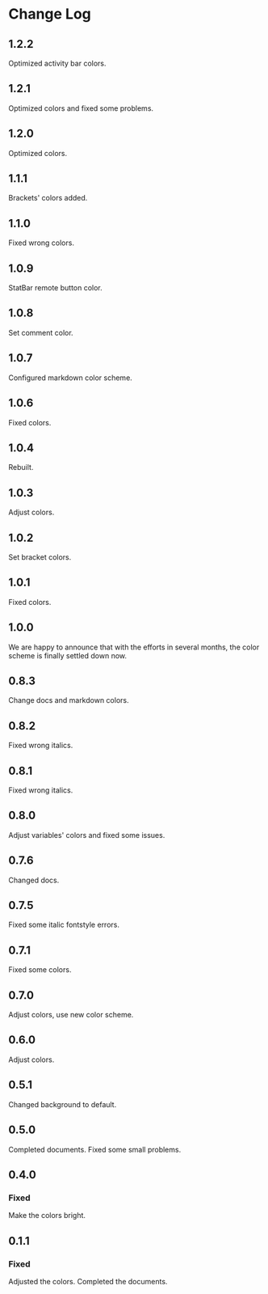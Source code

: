 # Change Log

## 1.2.2

Optimized activity bar colors.

## 1.2.1

Optimized colors and fixed some problems.

## 1.2.0

Optimized colors.

## 1.1.1

Brackets' colors added.

## 1.1.0

Fixed wrong colors.

## 1.0.9

StatBar remote button color.

## 1.0.8

Set comment color.

## 1.0.7

Configured markdown color scheme.

## 1.0.6

Fixed colors.

## 1.0.4

Rebuilt.

## 1.0.3

Adjust colors.

## 1.0.2

Set bracket colors.

## 1.0.1

Fixed colors.

## 1.0.0

We are happy to announce that with the efforts in several months, the color scheme is finally settled down now.

## 0.8.3

Change docs and markdown colors.

## 0.8.2

Fixed wrong italics.

## 0.8.1

Fixed wrong italics.

## 0.8.0

Adjust variables' colors and fixed some issues.

## 0.7.6

Changed docs.

## 0.7.5

Fixed some italic fontstyle errors.

## 0.7.1

Fixed some colors.

## 0.7.0

Adjust colors, use new color scheme.

## 0.6.0

Adjust colors.

## 0.5.1

Changed background to default.

## 0.5.0

Completed documents. Fixed some small problems.

## 0.4.0

### Fixed

Make the colors bright.

## 0.1.1

### Fixed

Adjusted the colors. Completed the documents.
